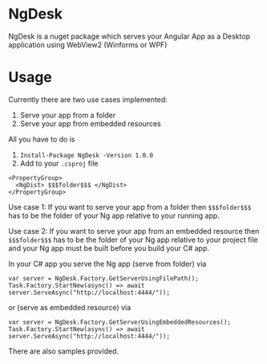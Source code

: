 # NgDesk
NgDesk is a nuget package which serves your Angular App as a Desktop application using WebView2 (Winforms or WPF)

# Usage

Currently there are two use cases implemented:
1. Serve your app from a folder
2. Serve your app from embedded resources

All you have to do is

1. `Install-Package NgDesk -Version 1.0.0`
2. Add to your `.csproj` file

```
<PropertyGroup>
  <NgDist> $$$folder$$$ </NgDist>
</PropertyGroup>
```

Use case 1: If you want to serve your app from a folder then `$$$folder$$$` has to be the folder of your Ng app relative to your running app.

Use case 2: If you want to serve your app from an embedded resource then `$$$folder$$$` has to be the folder of your Ng app relative to your project file
and your Ng app must be built before you build your C# app.

In your C# app you serve the Ng app (serve from folder) via
```
var server = NgDesk.Factory.GetServerUsingFilePath();
Task.Factory.StartNew(async() => await server.ServeAsync("http://localhost:4444/"));
```

or (serve as embedded resource) via
```
var server = NgDesk.Factory.GetServerUsingEmbeddedResources();
Task.Factory.StartNew(async() => await server.ServeAsync("http://localhost:4444/"));
```

There are also samples provided.
